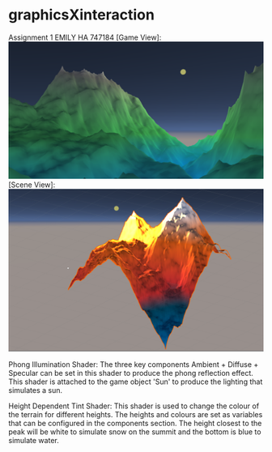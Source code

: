 # graphicsXinteraction
Assignment 1
EMILY HA 747184
[Game View]:
![Screenshot](UnityDiamondSq.png)
[Scene View]:
![Screenshot](UnityScene.png)

Phong Illumination Shader: The three key components Ambient + Diffuse + Specular can be set in this shader to produce the phong reflection effect. This shader is attached to the game object 'Sun' to produce the lighting that simulates a sun. 

Height Dependent Tint Shader: This shader is used to change the colour of the terrain for different heights. The heights and colours are set as variables that can be configured in the components section. The height closest to the peak will be white to simulate snow on the summit and the bottom is blue to simulate water.  
